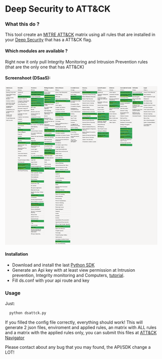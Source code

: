 # Deep Security to ATT&CK

### What this do ?

This tool create an [MITRE ATT&CK](https://attack.mitre.org/) matrix using all rules that are installed in your [Deep Security](https://www.trendmicro.com/en_us/business/products/hybrid-cloud/deep-security.html) that has a ATT&CK flag.




#### Which modules are available ?

Right now it only pull Integrity Monitoring and Intrusion Prevention rules (that are the only one that has ATT&CK)


#### Screenshoot (DSaaS):


![Deep Security SaSS](/screenshoots/dsass.png "Deep Security SaaS")

#### Installation

* Download and install the last [Python SDK](https://automation.deepsecurity.trendmicro.com/article/11_3/python?platform=on-premise)
* Generate an Api key with at least view permission at Intrusion prevention, Integrity monitoring and Computers, [tutorial](https://help.deepsecurity.trendmicro.com/api-key.html).
* Fill ds.conf with your api route and key


### Usage

Just:
  ```python 
    python dsattck.py
  ```
If you filled the config file correctly, everything should work! This will generate 2 json files, enviroment and applied rules, an matrix with ALL rules and a matrix with the applied rules only, you can submit this files at [ATT&CK Navigator](https://mitre-attack.github.io/attack-navigator/enterprise/)



Please contact about any bug that you may found, the API/SDK change a LOT!

